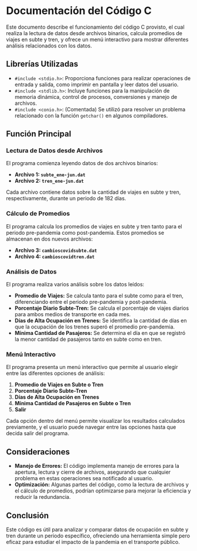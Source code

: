 # Documentación del Código C

Este documento describe el funcionamiento del código C provisto, el cual realiza la lectura de datos desde archivos binarios, calcula promedios de viajes en subte y tren, y ofrece un menú interactivo para mostrar diferentes análisis relacionados con los datos.

## Librerías Utilizadas

- `#include <stdio.h>`: Proporciona funciones para realizar operaciones de entrada y salida, como imprimir en pantalla y leer datos del usuario.
- `#include <stdlib.h>`: Incluye funciones para la manipulación de memoria dinámica, control de procesos, conversiones y manejo de archivos.
- `#include <conio.h>`: (Comentada) Se utilizó para resolver un problema relacionado con la función `getchar()` en algunos compiladores.

## Función Principal

### Lectura de Datos desde Archivos

El programa comienza leyendo datos de dos archivos binarios:
- **Archivo 1: `subte_ene-jun.dat`**
- **Archivo 2: `tren_ene-jun.dat`**

Cada archivo contiene datos sobre la cantidad de viajes en subte y tren, respectivamente, durante un periodo de 182 días.

### Cálculo de Promedios

El programa calcula los promedios de viajes en subte y tren tanto para el periodo pre-pandemia como post-pandemia. Estos promedios se almacenan en dos nuevos archivos:
- **Archivo 3: `cambioscovidsubte.dat`**
- **Archivo 4: `cambioscovidtren.dat`**

### Análisis de Datos

El programa realiza varios análisis sobre los datos leídos:
- **Promedio de Viajes:** Se calcula tanto para el subte como para el tren, diferenciando entre el periodo pre-pandemia y post-pandemia.
- **Porcentaje Diario Subte-Tren:** Se calcula el porcentaje de viajes diarios para ambos medios de transporte en cada mes.
- **Días de Alta Ocupación en Trenes:** Se identifica la cantidad de días en que la ocupación de los trenes superó el promedio pre-pandemia.
- **Mínima Cantidad de Pasajeros:** Se determina el día en que se registró la menor cantidad de pasajeros tanto en subte como en tren.

### Menú Interactivo

El programa presenta un menú interactivo que permite al usuario elegir entre las diferentes opciones de análisis:

1. **Promedio de Viajes en Subte o Tren**
2. **Porcentaje Diario Subte-Tren**
3. **Días de Alta Ocupación en Trenes**
4. **Mínima Cantidad de Pasajeros en Subte o Tren**
5. **Salir**

Cada opción dentro del menú permite visualizar los resultados calculados previamente, y el usuario puede navegar entre las opciones hasta que decida salir del programa.

## Consideraciones

- **Manejo de Errores:** El código implementa manejo de errores para la apertura, lectura y cierre de archivos, asegurando que cualquier problema en estas operaciones sea notificado al usuario.
- **Optimización:** Algunas partes del código, como la lectura de archivos y el cálculo de promedios, podrían optimizarse para mejorar la eficiencia y reducir la redundancia.

## Conclusión

Este código es útil para analizar y comparar datos de ocupación en subte y tren durante un periodo específico, ofreciendo una herramienta simple pero eficaz para estudiar el impacto de la pandemia en el transporte público.
